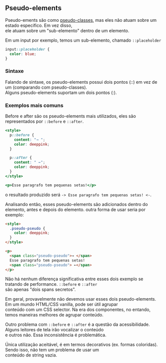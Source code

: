 ## Pseudo-elements

Pseudo-ements são como [pseudo-classes](./pseudo-classes.md), mas eles não atuam sobre um estado especifico. Em vez disso, <br>
ele atuam sobre um "sub-elemento" dentro de um elemento.

Em um input por exemplo, temos um sub-elemento, chamado `::placeholder`

```css
input::placeholder {
  color: blue;
}
```

### Sintaxe

Falando de sintaxe, os pseudo-elements possui dois pontos (::) em vez de um (comparando com pseudo-classes).<br>
Alguns pseudo-elements suportam um dois pontos (:).

### Exemplos mais comuns

Before e after são os pseudo-elements mais utilizados, eles são representados por `::before` e `::after`.

```htm
<style>
  p::before {
    content: "→ ";
    color: deeppink;
  }

  p::after {
    content: " ←";
    color: deeppink;
  }
</style>

<p>Esse paragrafo tem pequenas setas!</p>
```

o resultado produzido será `-> Esse paragrafo tem pequenas setas! <-`.

Analisando então, esses pseudo-elements são adicionados dentro do elemento, antes e depois do elemento.
outra forma de usar seria por exemplo:

```html
<style>
  .pseudo-pseudo {
    color: deeppink;
  }
</style>

<p>
  <span class="pseudo-pseudo">→ </span>
  Esse paragrafo tem pequenas setas!
  <span class="pseudo-pseudo"> ←</span>
</p>
```

Não há nenhum diferença significativa entre esses dois exemplo se tratando de performance. `::before` e `::after` <br>
são apenas "dois spans secretos".

Em geral, provavelmente não devemos usar esses dois pseudo-elements. Em um mundo HTML/CSS vanilla, pode ser útil agrupar <br>
conteúdo com um CSS selector. Na era dos componentes, no entando, temos maneiras melhores de agrupar conteúdo.

Outro problema com `::before` e `::after` é a questão da acessibilidade. Alguns leitores de tela irão vocalizar o conteúdo <br>
e outros não. Essa inconsistência é problemática.

Única utilização aceitável, é em termos decorativos (ex. formas coloridas). Sendo isso, não tem um problema de usar um <br>
conteúdo de string vazia.
